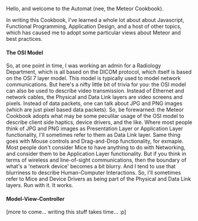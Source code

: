 Hello, and welcome to the Automat (nee, the Meteor Cookbook).

In writing this Cookbook, I've learned a whole lot about about Javascript, Functional Programming, Application Design, and a host of other topics, which has caused me to adopt some particular views about Meteor and best practices.  

#### The OSI Model  

So, at one point in time, I was working an admin for a Radiology Department, which is all based on the DICOM protocol, which itself is based on the OSI 7 layer model.  This model is typically used to model network communications.  But here's a nifty little bit of trivia for you:  the OSI model can also be used to describe video transmission.  Instead of Ethernet and network cables, the Physical and Data Link layers are video screens and pixels.  Instead of data packets, one can talk about JPG and PNG images (which are just pixel based data packets).  So, be forewarned:  the Meteor Cookbook adopts what may be some peculilar usage of the OSI model to describe client side haptics, device drivers, and the like.  Where most people think of JPG and PNG images as Presentation Layer or Application Layer functionality, I'll sometimes refer to them as Data Link layer.  Same thing goes with Mouse controls and Drag-and-Drop functionality, for exmaple.  Most people don't consider Mice to have anything to do with Networking, and consider them to be Application Layer functionality.  But if you think in terms of wireless and line-of-sight communications, then the boundary of what's a 'network device' becomes a bit blurry.  And I tend to use that blurriness to describe Human-Computer Interactions.  So, I'll sometimes refer to Mice and Device Drivers as being part of the Physical and Data Link layers.  Run with it.  It works.   


#### Model-View-Controller  

[more to come...  writing this stuff takes time...  :p]
